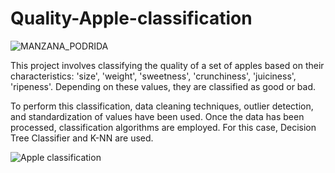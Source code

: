 # Quality-Apple-classification

![MANZANA_PODRIDA](https://github.com/jmarquez211/Quality-Apple-classification/assets/108117107/be836531-ed10-40ad-b1e1-3e75cd9774be)



This project involves classifying the quality of a set of apples based on their characteristics: 'size', 'weight', 'sweetness', 'crunchiness', 'juiciness', 'ripeness'. Depending on these values, they are classified as good or bad.

To perform this classification, data cleaning techniques, outlier detection, and standardization of values have been used. Once the data has been processed, classification algorithms are employed. For this case, Decision Tree Classifier and K-NN are used.

![Apple classification](https://github.com/jmarquez211/Quality-Apple-classification/assets/108117107/3fe0f0fb-3866-4c60-90dc-df81c7789904)

